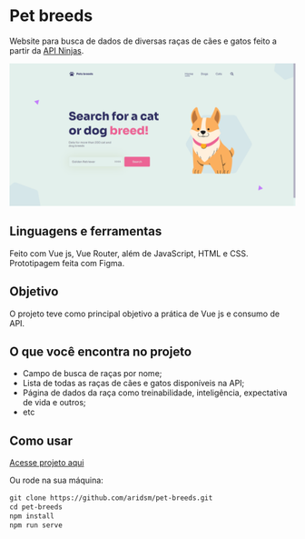 # Pet breeds

Website para busca de dados de diversas raças de cães e gatos feito a partir da [API Ninjas](https://api-ninjas.com/api/dogs).

![página inicial](https://github.com/aridsm/pet-breeds/blob/master/public/pet-breeds.png)

## Linguagens e ferramentas

Feito com Vue js, Vue Router, além de JavaScript, HTML e CSS. Prototipagem feita com Figma.

## Objetivo

O projeto teve como principal objetivo a prática de Vue js e consumo de API.

## O que você encontra no projeto

* Campo de busca de raças por nome;
* Lista de todas as raças de cães e gatos disponíveis na API;
* Página de dados da raça como treinabilidade, inteligência, expectativa de vida e outros;
* etc

## Como usar

[Acesse projeto aqui](https://pet-breeds-aridsm.netlify.app/)

Ou rode na sua máquina:

``` 
git clone https://github.com/aridsm/pet-breeds.git
cd pet-breeds
npm install
npm run serve
```
